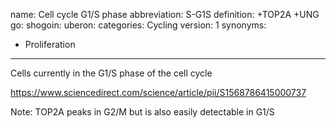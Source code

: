 name: Cell cycle G1/S phase
abbreviation: S-G1S
definition: +TOP2A +UNG
go:
shogoin: 
uberon: 
categories: Cycling
version: 1
synonyms:
- Proliferation
---

Cells currently in the G1/S phase of the cell cycle

https://www.sciencedirect.com/science/article/pii/S1568786415000737

Note: TOP2A peaks in G2/M but is also easily detectable in G1/S
